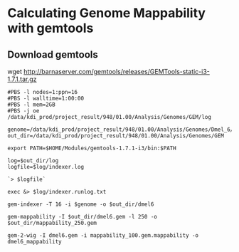 # Calculating Genome Mappability with gemtools

## Download gemtools

wget http://barnaserver.com/gemtools/releases/GEMTools-static-i3-1.7.1.tar.gz

```
#PBS -l nodes=1:ppn=16
#PBS -l walltime=1:00:00
#PBS -l mem=2GB
#PBS -j oe /data/kdi_prod/project_result/948/01.00/Analysis/Genomes/GEM/log

genome=/data/kdi_prod/project_result/948/01.00/Analysis/Genomes/Dmel_6/dmel_6.12.fa
out_dir=/data/kdi_prod/project_result/948/01.00/Analysis/Genomes/GEM

export PATH=$HOME/Modules/gemtools-1.7.1-i3/bin:$PATH

log=$out_dir/log
logfile=$log/indexer.log

`> $logfile`

exec &> $log/indexer.runlog.txt

gem-indexer -T 16 -i $genome -o $out_dir/dmel6

gem-mappability -I $out_dir/dmel6.gem -l 250 -o $out_dir/mappability_250.gem

gem-2-wig -I dmel6.gem -i mappability_100.gem.mappability -o dmel6_mappability
```
